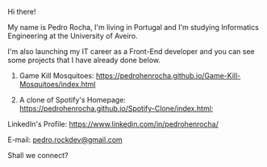 Hi there!

My name is Pedro Rocha, I'm living in Portugal and I'm studying Informatics Engineering at the University of Aveiro.

I'm also launching my IT career as a Front-End developer and you can see some projects that I have already done below.

1) Game Kill Mosquitoes: https://pedrohenrocha.github.io/Game-Kill-Mosquitoes/index.html

2) A clone of Spotify's Homepage: https://pedrohenrocha.github.io/Spotify-Clone/index.html;

LinkedIn's Profile: https://www.linkedin.com/in/pedrohenrocha/

E-mail: pedro.rockdev@gmail.com

Shall we connect?
